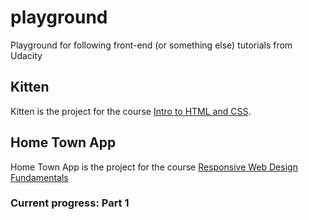 # playground
Playground for following front-end (or something else) tutorials from Udacity

## Kitten
Kitten is the project for the course [Intro to HTML and CSS](https://www.udacity.com/course/intro-to-html-and-css--ud304).

## Home Town App
Home Town App is the project for the course [Responsive Web Design Fundamentals](https://www.udacity.com/course/responsive-web-design-fundamentals--ud893)

### Current progress: Part 1
